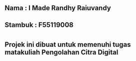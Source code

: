 
## Nama : I Made Randhy Raiuvandy
## Stambuk : F55119008
#
## Projek ini dibuat untuk memenuhi tugas matakuliah Pengolahan Citra Digital
